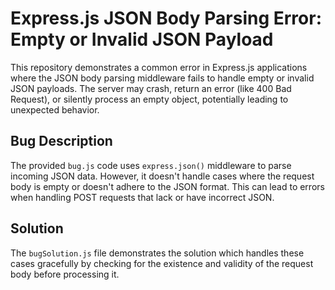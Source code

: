# Express.js JSON Body Parsing Error: Empty or Invalid JSON Payload

This repository demonstrates a common error in Express.js applications where the JSON body parsing middleware fails to handle empty or invalid JSON payloads.  The server may crash, return an error (like 400 Bad Request), or silently process an empty object, potentially leading to unexpected behavior.

## Bug Description

The provided `bug.js` code uses `express.json()` middleware to parse incoming JSON data. However, it doesn't handle cases where the request body is empty or doesn't adhere to the JSON format. This can lead to errors when handling POST requests that lack or have incorrect JSON.

## Solution

The `bugSolution.js` file demonstrates the solution which handles these cases gracefully by checking for the existence and validity of the request body before processing it.
